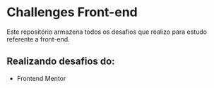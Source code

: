 # Challenges Front-end

Este repositório armazena todos os desafios que realizo para estudo referente a front-end.

## Realizando desafios do:
<ul>
  <li>Frontend Mentor</li>
</ul>